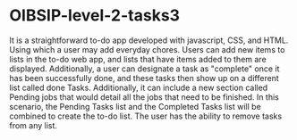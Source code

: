 # OIBSIP-level-2-tasks3
It is a straightforward to-do app developed with javascript, CSS, and HTML. Using which a user may add everyday chores. Users can add new items to lists in the to-do web app, and lists that have items added to them are displayed. Additionally, a user can designate a task as "complete" once it has been successfully done, and these tasks then show up on a different list called done Tasks. Additionally, it can include a new section called Pending jobs that would detail all the jobs that need to be finished. In this scenario, the Pending Tasks list and the Completed Tasks list will be combined to create the to-do list. The user has the ability to remove tasks from any list.
